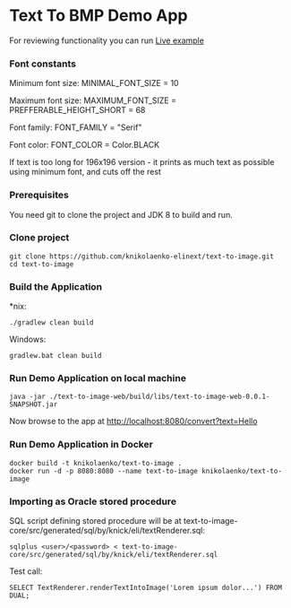 # Text To BMP Demo App

For reviewing functionality you can run [Live example](http://139.59.147.15:8080/convert?text=Lorem%20ipsum%20dolor%20sit%20amet,%20consectetur%20adipiscing%20elit.%20Aliquam%20non%20massa%20consequat,%20tristique%20est%20vitae,%20luctus%20ante.%20Cras%20a%20aliquam%20sapien,%20ut%20faucibus%20enim.%20Nam%20ligula%20ante,%20varius%20sed%20ultricies%20non,%20hendrerit%20vitae%20lacus.%20Integer%20non%20elit%20vitae%20felis%20blandit%20blandit.%20Etiam%20venenatis%20massa%20quis%20odio%20sodales%20cursus.%20Sed%20et%20fermentum%20nisl.%20Etiam%20id%20porttitor%20nunc.)

### Font constants

Minimum font size: MINIMAL_FONT_SIZE = 10

Maximum font size: MAXIMUM_FONT_SIZE = PREFFERABLE_HEIGHT_SHORT = 68

Font family: FONT_FAMILY = "Serif"

Font color: FONT_COLOR = Color.BLACK

If text is too long for 196x196 version - it prints as much text as possible using minimum font, and cuts off the rest


### Prerequisites

You need git to clone the project and JDK 8 to build and run.

### Clone project

```
git clone https://github.com/knikolaenko-elinext/text-to-image.git
cd text-to-image
```
	
### Build the Application

*nix:
```
./gradlew clean build
```

Windows:
```
gradlew.bat clean build
```

### Run Demo Application on local machine

```
java -jar ./text-to-image-web/build/libs/text-to-image-web-0.0.1-SNAPSHOT.jar
```
Now browse to the app at [http://localhost:8080/convert?text=Hello](http://localhost:8080/convert?text=Hello)

### Run Demo Application in Docker

```
docker build -t knikolaenko/text-to-image .
docker run -d -p 8080:8080 --name text-to-image knikolaenko/text-to-image 
```

### Importing as Oracle stored procedure

SQL script defining stored procedure will be at text-to-image-core/src/generated/sql/by/knick/eli/textRenderer.sql:
```
sqlplus <user>/<password> < text-to-image-core/src/generated/sql/by/knick/eli/textRenderer.sql
```

Test call:
```
SELECT TextRenderer.renderTextIntoImage('Lorem ipsum dolor...') FROM DUAL;
```